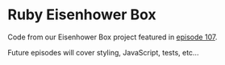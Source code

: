 # Ruby Eisenhower Box
Code from our Eisenhower Box project featured in [episode 107](https://drunkenux.com/podcast/dux107).

Future episodes will cover styling, JavaScript, tests, etc...
